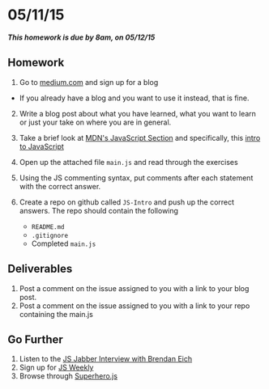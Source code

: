 
# 05/11/15

___This homework is due by 8am, on 05/12/15___

## Homework

1. Go to [medium.com](https://medium.com/) and sign up for a blog
  - If you already have a blog and you want to use it instead, that is fine.
2. Write a blog post about what you have learned, what you want to learn or just your take on where you are in general.
3. Take a brief look at [MDN's JavaScript Section](https://developer.mozilla.org/en-US/docs/Web/JavaScript) and specifically, this [intro to JavaScript](https://developer.mozilla.org/en-US/docs/Web/JavaScript/A_re-introduction_to_JavaScript)
4. Open up the attached file `main.js` and read through the exercises
5. Using the JS commenting syntax, put comments after each statement with the correct answer.
6. Create a repo on github called `JS-Intro` and push up the correct answers. The repo should contain the following

    * `README.md`
    * `.gitignore`
    * Completed `main.js`

## Deliverables

1. Post a comment on the issue assigned to you with a link to your blog post.
2. Post a comment on the issue assigned to you with a link to your repo containing the main.js

## Go Further

1. Listen to the [JS Jabber Interview with Brendan Eich](http://devchat.tv/js-jabber/124-jsj-the-origin-of-javascript-with-brendan-eich_)
2. Sign up for [JS Weekly](http://javascriptweekly.com/)
3. Browse through [Superhero.js](http://superherojs.com/)
